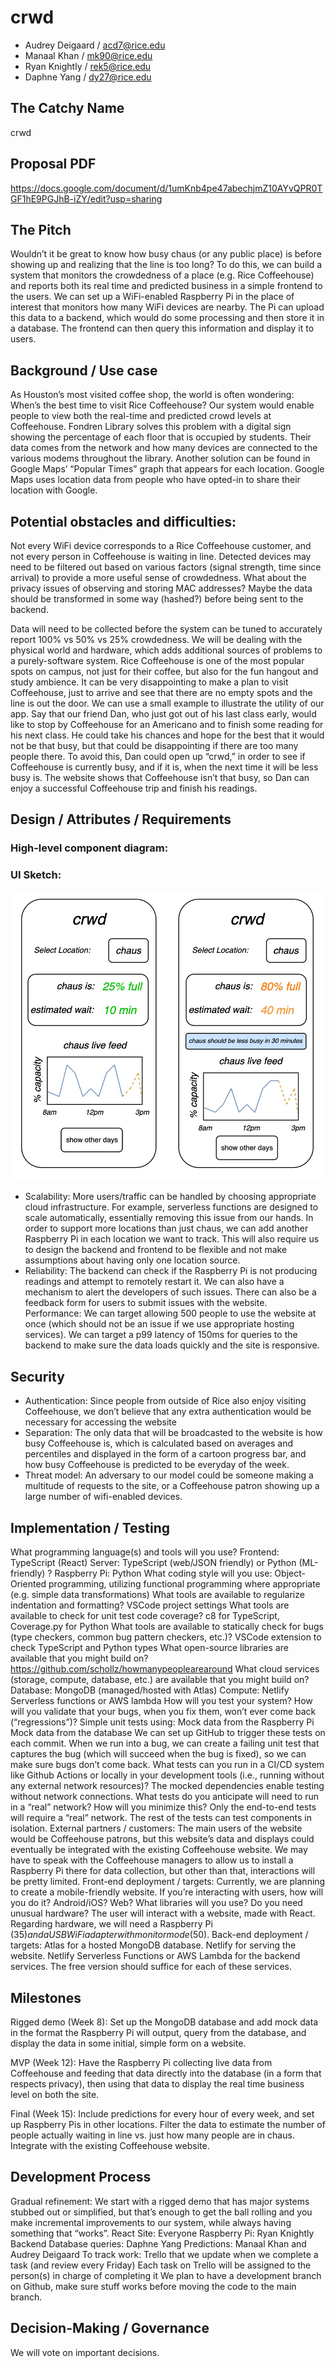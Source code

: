 # crwd


- Audrey Deigaard / acd7@rice.edu
- Manaal Khan /  mk90@rice.edu
- Ryan Knightly / rek5@rice.edu
- Daphne Yang / dy27@rice.edu
 
## The Catchy Name
crwd

## Proposal PDF
https://docs.google.com/document/d/1umKnb4pe47abechjmZ10AYvQPR0TGF1hE9PGJhB-iZY/edit?usp=sharing

## The Pitch
Wouldn’t it be great to know how busy chaus (or any public place) is before showing up and realizing that the line is too long? To do this, we can build a system that monitors the crowdedness of a place (e.g. Rice Coffeehouse) and reports both its real time and predicted business in a simple frontend to the users. We can set up a WiFi-enabled Raspberry Pi in the place of interest that monitors how many WiFi devices are nearby. The Pi can upload this data to a backend, which would do some processing and then store it in a database. The frontend can then query this information and display it to users.

## Background / Use case
As Houston’s most visited coffee shop, the world is often wondering: When’s the best time to visit Rice Coffeehouse? Our system would enable people to view both the real-time and predicted crowd levels at Coffeehouse. Fondren Library solves this problem with a digital sign showing the percentage of each floor that is occupied by students. Their data comes from the network and how many devices are connected to the various modems throughout the library. Another solution can be found in Google Maps’ “Popular Times” graph that appears for each location. Google Maps uses location data from people who have opted-in to share their location with Google.
 
## Potential obstacles and difficulties:
Not every WiFi device corresponds to a Rice Coffeehouse customer, and not every person in Coffeehouse is waiting in line. Detected devices may need to be filtered out based on various factors (signal strength, time since arrival) to provide a more useful sense of crowdedness.
What about the privacy issues of observing and storing MAC addresses? Maybe the data should be transformed in some way (hashed?) before being sent to the backend.

Data will need to be collected before the system can be tuned to accurately report 100% vs 50% vs 25% crowdedness.
We will be dealing with the physical world and hardware, which adds additional sources of problems to a purely-software system.
Rice Coffeehouse is one of the most popular spots on campus, not just for their coffee, but also for the fun hangout and study ambience. It can be very disappointing to make a plan to visit Coffeehouse, just to arrive and see that there are no empty spots and the line is out the door. We can use a small example to illustrate the utility of our app. Say that our friend Dan, who just got out of his last class early, would like to stop by Coffeehouse for an Americano and to finish some reading for his next class. He could take his chances and hope for the best that it would not be that busy, but that could be disappointing if there are too many people there. To avoid this, Dan could open up “crwd,” in order to see if Coffeehouse is currently busy, and if it is, when the next time it will be less busy is. The website shows that Coffeehouse isn’t that busy, so Dan can enjoy a successful Coffeehouse trip and finish his readings.

## Design / Attributes / Requirements
### High-level component diagram:






### UI Sketch:
![UI Sketch](/ui.jpeg)

- Scalability: More users/traffic can be handled by choosing appropriate cloud infrastructure. For example, serverless functions are designed to scale automatically, essentially removing this issue from our hands. In order to support more locations than just chaus, we can add another Raspberry Pi in each location we want to track. This will also require us to design the backend and frontend to be flexible and not make assumptions about having only one location source.
- Reliability: The backend can check if the Raspberry Pi is not producing readings and attempt to remotely restart it. We can also have a mechanism to alert the developers of such issues. There can also be a feedback form for users to submit issues with the website.
Performance: We can target allowing 500 people to use the website at once (which should not be an issue if we use appropriate hosting services). We can target a p99 latency of 150ms for queries to the backend to make sure the data loads quickly and the site is responsive.

## Security
- Authentication: Since people from outside of Rice also enjoy visiting Coffeehouse, we don’t believe that any extra authentication would be necessary for accessing the website
- Separation: The only data that will be broadcasted to the website is how busy Coffeehouse is, which is calculated based on averages and percentiles and displayed in the form of a cartoon progress bar, and how busy Coffeehouse is predicted to be everyday of the week.
- Threat model: An adversary to our model could be someone making a multitude of requests to the site, or a Coffeehouse patron showing up a large number of wifi-enabled devices.

## Implementation / Testing
What programming language(s) and tools will you use?
Frontend: TypeScript (React)
Server: TypeScript (web/JSON friendly) or Python (ML-friendly) ?
Raspberry Pi: Python
What coding style will you use: 
Object-Oriented programming, utilizing functional programming where appropriate (e.g. simple data transformations)
What tools are available to regularize indentation and formatting? 
VSCode project settings
What tools are available to check for unit test code coverage?
c8 for TypeScript, Coverage.py for Python
What tools are available to statically check for bugs (type checkers, common bug pattern checkers, etc.)?
VSCode extension to check TypeScript and Python types
What open-source libraries are available that you might build on?
https://github.com/schollz/howmanypeoplearearound
What cloud services (storage, compute, database, etc.) are available that you might build on?
Database: MongoDB (managed/hosted with Atlas)
Compute: Netlify Serverless functions or AWS lambda
How will you test your system? How will you validate that your bugs, when you fix them, won’t ever come back (“regressions”)?
Simple unit tests using:
Mock data from the Raspberry Pi
Mock data from the database
We can set up GitHub to trigger these tests on each commit. When we run into a bug, we can create a failing unit test that captures the bug (which will succeed when the bug is fixed), so we can make sure bugs don’t come back.
What tests can you run in a CI/CD system like Github Actions or locally in your development tools (i.e., running without any external network resources)?
The mocked dependencies enable testing without network connections.
What tests do you anticipate will need to run in a “real” network? How will you minimize this?
Only the end-to-end tests will require a “real” network. The rest of the tests can test components in isolation.
External partners / customers: The main users of the website would be Coffeehouse patrons, but this website’s data and displays could eventually be integrated with the existing Coffeehouse website. We may have to speak with the Coffeehouse managers to allow us to install a Raspberry Pi there for data collection, but other than that, interactions will be pretty limited.
Front-end deployment / targets: Currently, we are planning to create a mobile-friendly website.
If you’re interacting with users, how will you do it? Android/iOS? Web? What libraries will you use? Do you need unusual hardware?
The user will interact with a website, made with React. Regarding hardware, we will need a Raspberry Pi ($35) and a USB WiFi adapter with monitor mode ($50).
Back-end deployment / targets:
Atlas for a hosted MongoDB database.
Netlify for serving the website.
Netlify Serverless Functions or AWS Lambda for the backend services.
The free version should suffice for each of these services.

## Milestones
Rigged demo (Week 8):  Set up the MongoDB database and add mock data in the format the Raspberry Pi will output, query from the database, and display the data in some initial, simple form on a website.

MVP (Week 12): Have the Raspberry Pi collecting live data from Coffeehouse and feeding that data directly into the database (in a form that respects privacy), then using that data to display the real time business level on both the site. 

Final (Week 15): Include predictions for every hour of every week, and set up Raspberry Pis in other locations. Filter the data to estimate the number of people actually waiting in line vs. just how many people are in chaus. Integrate with the existing Coffeehouse website.




## Development Process
Gradual refinement: We start with a rigged demo that has major systems stubbed out or simplified, but that’s enough to get the ball rolling and you make incremental improvements to our system, while always having something that “works”.
React Site: Everyone 
Raspberry Pi: Ryan Knightly
Backend
Database queries: Daphne Yang
Predictions: Manaal Khan and Audrey Deigaard
To track work: Trello that we update when we complete a task (and review every Friday)
Each task on Trello will be assigned to the person(s) in charge of completing it
We plan to have a development branch on Github, make sure stuff works before moving the code to the main branch.

## Decision-Making / Governance
We will vote on important decisions.
